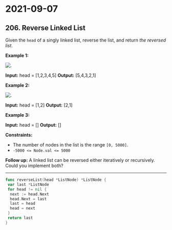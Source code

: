 # 2021-09-07

## 206. Reverse Linked List

Given the `head` of a singly linked list, reverse the list, and return _the reversed list_.

**Example 1:**

![.](https://assets.leetcode.com/uploads/2021/02/19/rev1ex1.jpg)

**Input:** head = \[1,2,3,4,5\]
**Output:** \[5,4,3,2,1\]

**Example 2:**

![.](https://assets.leetcode.com/uploads/2021/02/19/rev1ex2.jpg)

**Input:** head = \[1,2\]
**Output:** \[2,1\]

**Example 3:**

**Input:** head = \[\]
**Output:** \[\]

**Constraints:**

- The number of nodes in the list is the range `[0, 5000]`.
- `-5000 <= Node.val <= 5000`

**Follow up:** A linked list can be reversed either iteratively or recursively. Could you implement both?

---

```go
func reverseList(head *ListNode) *ListNode {
 var last *ListNode
 for head != nil {
  next := head.Next
  head.Next = last
  last = head
  head = next
 }
 return last
}

```
